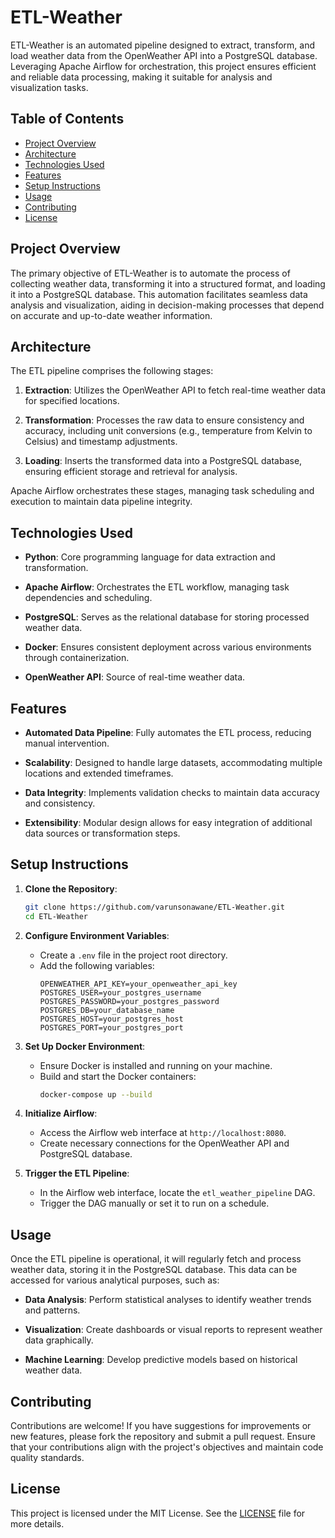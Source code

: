 # ETL-Weather

ETL-Weather is an automated pipeline designed to extract, transform, and load weather data from the OpenWeather API into a PostgreSQL database. Leveraging Apache Airflow for orchestration, this project ensures efficient and reliable data processing, making it suitable for analysis and visualization tasks.

## Table of Contents

- [Project Overview](#project-overview)
- [Architecture](#architecture)
- [Technologies Used](#technologies-used)
- [Features](#features)
- [Setup Instructions](#setup-instructions)
- [Usage](#usage)
- [Contributing](#contributing)
- [License](#license)

## Project Overview

The primary objective of ETL-Weather is to automate the process of collecting weather data, transforming it into a structured format, and loading it into a PostgreSQL database. This automation facilitates seamless data analysis and visualization, aiding in decision-making processes that depend on accurate and up-to-date weather information.

## Architecture

The ETL pipeline comprises the following stages:

1. **Extraction**: Utilizes the OpenWeather API to fetch real-time weather data for specified locations.

2. **Transformation**: Processes the raw data to ensure consistency and accuracy, including unit conversions (e.g., temperature from Kelvin to Celsius) and timestamp adjustments.

3. **Loading**: Inserts the transformed data into a PostgreSQL database, ensuring efficient storage and retrieval for analysis.

Apache Airflow orchestrates these stages, managing task scheduling and execution to maintain data pipeline integrity.

## Technologies Used

- **Python**: Core programming language for data extraction and transformation.

- **Apache Airflow**: Orchestrates the ETL workflow, managing task dependencies and scheduling.

- **PostgreSQL**: Serves as the relational database for storing processed weather data.

- **Docker**: Ensures consistent deployment across various environments through containerization.

- **OpenWeather API**: Source of real-time weather data.

## Features

- **Automated Data Pipeline**: Fully automates the ETL process, reducing manual intervention.

- **Scalability**: Designed to handle large datasets, accommodating multiple locations and extended timeframes.

- **Data Integrity**: Implements validation checks to maintain data accuracy and consistency.

- **Extensibility**: Modular design allows for easy integration of additional data sources or transformation steps.

## Setup Instructions

1. **Clone the Repository**:
   ```bash
   git clone https://github.com/varunsonawane/ETL-Weather.git
   cd ETL-Weather
   ```

2. **Configure Environment Variables**:
   - Create a `.env` file in the project root directory.
   - Add the following variables:
     ```env
     OPENWEATHER_API_KEY=your_openweather_api_key
     POSTGRES_USER=your_postgres_username
     POSTGRES_PASSWORD=your_postgres_password
     POSTGRES_DB=your_database_name
     POSTGRES_HOST=your_postgres_host
     POSTGRES_PORT=your_postgres_port
     ```

3. **Set Up Docker Environment**:
   - Ensure Docker is installed and running on your machine.
   - Build and start the Docker containers:
     ```bash
     docker-compose up --build
     ```

4. **Initialize Airflow**:
   - Access the Airflow web interface at `http://localhost:8080`.
   - Create necessary connections for the OpenWeather API and PostgreSQL database.

5. **Trigger the ETL Pipeline**:
   - In the Airflow web interface, locate the `etl_weather_pipeline` DAG.
   - Trigger the DAG manually or set it to run on a schedule.

## Usage

Once the ETL pipeline is operational, it will regularly fetch and process weather data, storing it in the PostgreSQL database. This data can be accessed for various analytical purposes, such as:

- **Data Analysis**: Perform statistical analyses to identify weather trends and patterns.

- **Visualization**: Create dashboards or visual reports to represent weather data graphically.

- **Machine Learning**: Develop predictive models based on historical weather data.

## Contributing

Contributions are welcome! If you have suggestions for improvements or new features, please fork the repository and submit a pull request. Ensure that your contributions align with the project's objectives and maintain code quality standards.

## License

This project is licensed under the MIT License. See the [LICENSE](LICENSE) file for more details.
